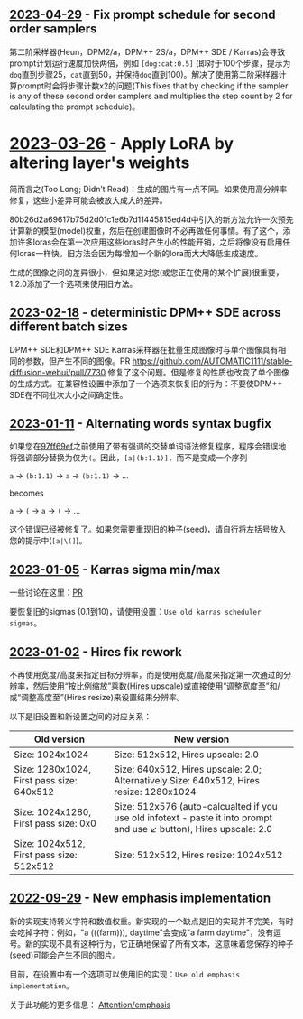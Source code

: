 ## [2023-04-29](https://github.com/AUTOMATIC1111/stable-diffusion-webui/pull/9669) - Fix prompt schedule for second order samplers
第二阶采样器(Heun，DPM2/a，DPM++ 2S/a，DPM++ SDE / Karras)会导致prompt计划运行速度加快两倍，例如 `[dog:cat:0.5]` (即对于100个步骤，提示为`dog`直到步骤25，`cat`直到50，并保持`dog`直到100)。解决了使用第二阶采样器计算prompt时会将步骤计数x2的问题(This fixes that by checking if the sampler is any of these second order samplers and multiplies the step count by 2 for calculating the prompt schedule)。

# [2023-03-26](https://github.com/AUTOMATIC1111/stable-diffusion-webui/commit/80b26d2a69617b75d2d01c1e6b7d11445815ed4d) - Apply LoRA by altering layer's weights
简而言之(Too Long; Didn’t Read)：生成的图片有一点不同。如果使用高分辨率修复，这些小差异可能会被放大成大的差异。

80b26d2a69617b75d2d01c1e6b7d11445815ed4d中引入的新方法允许一次预先计算新的模型(model)权重，然后在创建图像时不必再做任何事情。有了这个，添加许多loras会在第一次应用这些loras时产生小的性能开销，之后将像没有启用任何loras一样快。旧方法会因为每增加一个新的lora而大大降低生成速度。

生成的图像之间的差异很小，但如果这对您(或您正在使用的某个扩展)很重要，1.2.0添加了一个选项来使用旧方法。

## [2023-02-18](https://github.com/AUTOMATIC1111/stable-diffusion-webui/commit/a77ac2eeaad82dcf71edc6770ae82745b7d55423) - deterministic DPM++ SDE across different batch sizes
DPM++ SDE和DPM++ SDE Karras采样器在批量生成图像时与单个图像具有相同的参数，但产生不同的图像。PR https://github.com/AUTOMATIC1111/stable-diffusion-webui/pull/7730 修复了这个问题。但是修复的性质也改变了单个图像的生成方式。在兼容性设置中添加了一个选项来恢复旧的行为：不要使DPM++ SDE在不同批次大小之间确定性。

## [2023-01-11](https://github.com/AUTOMATIC1111/stable-diffusion-webui/commit/035f2af050da98a8b3f847624ef3b5bc3395e87e) - Alternating words syntax bugfix
如果您在[97ff69ef](https://github.com/AUTOMATIC1111/stable-diffusion-webui/commit/97ff69eff338c6641f4abf430bf5ac112c1775e0)之前使用了带有强调的交替单词语法修复程序，程序会错误地将强调部分替换为仅为`(`。因此，`[a|(b:1.1)]`，而不是变成一个序列

`a` -> `(b:1.1)` -> `a` -> `(b:1.1)` -> ...

becomes

`a` -> `(` -> `a` -> `(` -> ...

这个错误已经被修复了。如果您需要重现旧的种子(seed)，请自行将左括号放入您的提示中(`[a|\(]`)。

## [2023-01-05](https://github.com/AUTOMATIC1111/stable-diffusion-webui/pull/6044) - Karras sigma min/max
一些讨论在这里：[PR](https://github.com/AUTOMATIC1111/stable-diffusion-webui/pull/4373)

要恢复旧的sigmas (0.1到10)，请使用设置：`Use old karras scheduler sigmas`。

## [2023-01-02](https://github.com/AUTOMATIC1111/stable-diffusion-webui/commit/ef27a18b6b7cb1a8eebdc9b2e88d25baf2c2414d) - Hires fix rework
不再使用宽度/高度来指定目标分辨率，而是使用宽度/高度来指定第一次通过的分辨率，然后使用“按比例缩放”乘数(Hires upscale)或直接使用“调整宽度至”和/或“调整高度至”(Hires resize)来设置结果分辨率。

以下是旧设置和新设置之间的对应关系：

| Old version                               | New version                                                                                     |
|-------------------------------------------|-------------------------------------------------------------------------------------------------|
| Size: 1024x1024                           | Size: 512x512, Hires upscale: 2.0                                                               |
| Size: 1280x1024, First pass size: 640x512 | Size: 640x512, Hires upscale: 2.0; Alternatively Size: 640x512, Hires resize: 1280x1024                                                               |
| Size: 1024x1280, First pass size: 0x0     | Size: 512x576 (auto-calcualted if you use old infotext - paste it into prompt and use ↙️ button), Hires upscale: 2.0                     |
| Size: 1024x512, First pass size: 512x512  | Size: 512x512, Hires resize: 1024x512 |

## [2022-09-29](https://github.com/AUTOMATIC1111/stable-diffusion-webui/commit/c1c27dad3ba371a5ae344b267c760aa51e77f193) - New emphasis implementation
新的实现支持转义字符和数值权重。新实现的一个缺点是旧的实现并不完美，有时会吃掉字符：例如，"a (((farm))), daytime"会变成"a farm daytime"，没有逗号。新的实现不具有这种行为，它正确地保留了所有文本，这意味着您保存的种子(seed)可能会产生不同的图片。

目前，在设置中有一个选项可以使用旧的实现：`Use old emphasis implementation`。

关于此功能的更多信息： [Attention/emphasis](https://github.com/AUTOMATIC1111/stable-diffusion-webui/wiki/Features#attentionemphasis)
